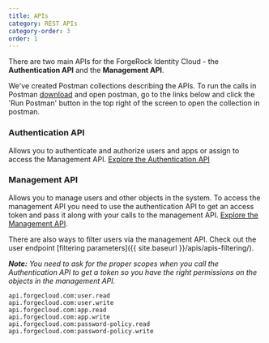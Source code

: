 ```yaml
---
title: APIs
category: REST APIs
category-order: 3
order: 1
---
```



There are two main APIs for the ForgeRock Identity Cloud - the **Authentication API** and the **Management API**. 

We've created Postman collections describing the APIs. To run the calls in Postman [download](https://www.getpostman.com/apps) and open postman, go to the links below and click the 'Run Postman' button in the top right of the screen to open the collection in postman. 

### Authentication API
Allows you to authenticate and authorize users and apps or assign to access the Management API. 
<a href="https://developer-api.forgerock.com/#45dc632b-91f2-4ea5-a9da-d4d9f395cfd5" target="_blank">Explore the Authentication API</a>


### Management API
Allows you to manage users and other objects in the system. To access the management API you need to use the authentication API to get an access token and pass it along with your calls to the management API.  <a href="https://developer-api.forgerock.com/#6af844f9-ecea-422e-8508-b1017b4cb6bc" target="_blank">Explore the Management API</a>. 

There are also ways to filter users via the management API. Check out the user endpoint [filtering parameters]({{ site.baseurl }}/apis/apis-filtering/).

_**Note:** You need to ask for the proper scopes when you call the Authentication API to get a token so you have the right permissions on the objects in the management API._

```
api.forgecloud.com:user.read 
api.forgecloud.com:user.write
api.forgecloud.com:app.read 
api.forgecloud.com:app.write 
api.forgecloud.com:password-policy.read 
api.forgecloud.com:password-policy.write
```

<br>


